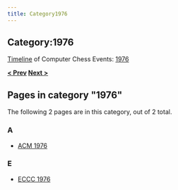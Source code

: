 ```yaml
---
title: Category1976
---
```

## Category:1976



[Timeline](Timeline "Timeline") of Computer Chess Events: [1976](https://en.wikipedia.org/wiki/1976)

**[\< Prev](Category:1975 "Category:1975") [Next >](Category:1977 "Category:1977")**

## Pages in category "1976"

The following 2 pages are in this category, out of 2 total.

### A

- [ACM 1976](ACM_1976 "ACM 1976")

### E

- [ECCC 1976](ECCC_1976 "ECCC 1976")

